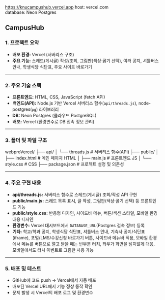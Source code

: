 https://knucampushub.vercel.app
host: vercel.com  
database:  Neon Postgres

## CampusHub

### 1. 프로젝트 요약
- **배포 환경:** Vercel (서버리스 구조)
- **주요 기능:** 스레드(게시글) 작성/조회, 그림판(색상·굵기 선택), 여러 공지, 셔틀버스 안내, 학생식당 식단표, 주요 사이트 바로가기

---

### 2. 주요 기술 스택
- **프론트엔드:** HTML, CSS, JavaScript (fetch API)
- **백엔드(API):** Node.js 기반 Vercel 서버리스 함수(`api/threads.js`), node-postgres(`pg`) 라이브러리
- **DB:** Neon Postgres (클라우드 PostgreSQL)
- **배포:** Vercel (환경변수로 DB 접속 정보 관리)

---

### 3. 폴더 및 파일 구조
webproVercel/
├── api/
│   └── threads.js      # 서버리스 함수(API)
├── public/
│   ├── index.html      # 메인 페이지 HTML
│   ├── main.js         # 프론트엔드 JS
│   └── style.css       # CSS
├── package.json        # 프로젝트 설정 및 의존성

---

### 4. 주요 구현 내용
- **api/threads.js:** 서버리스 함수로 스레드(게시글) 조회/작성 API 구현
- **public/main.js:** 스레드 목록 표시, 글 작성, 그림판(색상·굵기 선택) 등 프론트엔드 기능
- **public/style.css:** 반응형 디자인, 사이드바 메뉴, 버튼/섹션 스타일, 모바일 환경 대응 디자인
- **환경변수:** Vercel 대시보드에서 `DATABASE_URL`(Postgres 접속 정보) 등록
- **기타:** 학교/학과 공지, 학생식당 식단표, 셔틀버스 안내, 기숙사 공지/식단표(iframe), 포털/LMS/수강신청 바로가기 버튼, 사이드바 메뉴바 적용, 모바일 환경에서 메뉴를 버튼으로 열고 닫을 때는 빈부분 터치, 좌우가 화면을 넘지않게 대응, 모바일에서도 터치 이벤트로 그림판 사용 가능

---

### 5. 배포 및 테스트
- GitHub에 코드 push → Vercel에서 자동 배포
- 배포된 Vercel URL에서 기능 정상 동작 확인
- 문제 발생 시 Vercel의 배포 로그 및 환경변수
